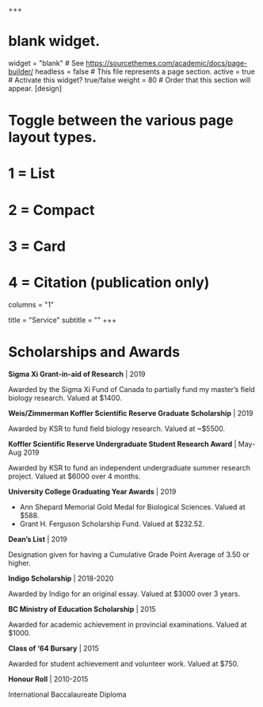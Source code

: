 +++
# blank widget.
widget = "blank"  # See https://sourcethemes.com/academic/docs/page-builder/
headless = false  # This file represents a page section.
active = true  # Activate this widget? true/false
weight = 80  # Order that this section will appear.
[design]
  # Toggle between the various page layout types.
  #   1 = List
  #   2 = Compact
  #   3 = Card
  #   4 = Citation (publication only)
 columns = "1"

title = "Service"
subtitle = ""
+++
# Scholarships and Awards

**Sigma Xi Grant-in-aid of Research** | 2019

Awarded by the Sigma Xi Fund of Canada to partially fund my master’s field biology research. Valued at $1400.

**Weis/Zimmerman Koffler Scientific Reserve Graduate Scholarship** | 2019

Awarded by KSR to fund field biology research. Valued at ~$5500.

**Koffler Scientific Reserve Undergraduate Student Research Award** | May-Aug 2019

Awarded by KSR to fund an independent undergraduate summer research project. Valued at $6000 over 4 months.

**University College Graduating Year Awards** | 2019

* Ann Shepard Memorial Gold Medal for Biological Sciences. Valued at $588.
* Grant H. Ferguson Scholarship Fund. Valued at $232.52.

**Dean’s List** | 2019

Designation given for having a Cumulative Grade Point Average of 3.50 or higher.

**Indigo Scholarship** | 2018-2020

Awarded by Indigo for an original essay. Valued at $3000 over 3 years.

**BC Ministry of Education Scholarship** | 2015

Awarded for academic achievement in provincial examinations. Valued at $1000.

**Class of ‘64 Bursary** | 2015

Awarded for student achievement and volunteer work. Valued at $750.

**Honour Roll** | 2010-2015

International Baccalaureate Diploma
